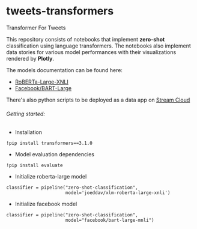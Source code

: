 # tweets-transformers
Transformer For Tweets

This repository consists of notebooks that implement **zero-shot** classification using language transformers. The notebooks also implement data stories for various model performances with their visualizations rendered by **Plotly**.

The models documentation can be found here:
- [RoBERTa-Large-XNLI](https://huggingface.co/joeddav/xlm-roberta-large-xnli)
- [Facebook/BART-Large](https://huggingface.co/facebook/bart-large)

There's also python scripts to be deployed as a data app on [Stream Cloud](https://streamlit.io/cloud)


###### Getting started:

- Installation
```
!pip install transformers==3.1.0
```
- Model evaluation dependencies
```
!pip install evaluate
```

- Initialize roberta-large model
```
classifier = pipeline("zero-shot-classification", 
                      model='joeddav/xlm-roberta-large-xnli')
```

- Initialize facebook model

```
classifier = pipeline("zero-shot-classification",
                      model="facebook/bart-large-mnli")
```